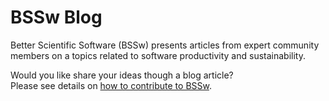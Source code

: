 # BSSw Blog

Better Scientific Software (BSSw) presents articles from expert community members on a topics related to software productivity and sustainability.

Would you like share your ideas though a blog article?  
Please see details on [how to contribute to BSSw](ContributeToBSSw.md).
